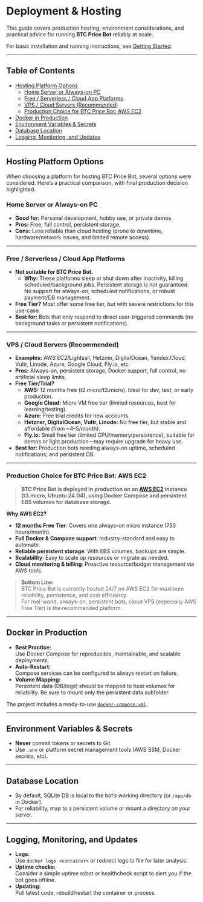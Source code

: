 # Deployment & Hosting

This guide covers production hosting, environment considerations, and practical advice for running **BTC Price Bot** reliably at scale.

For basic installation and running instructions, see [Getting Started](../README.md#-getting-started).

---

## Table of Contents

- [Hosting Platform Options](#hosting-platform-options)
  - [Home Server or Always-on PC](#home-server-or-always-on-pc)
  - [Free / Serverless / Cloud App Platforms](#free--serverless--cloud-app-platforms)
  - [VPS / Cloud Servers (Recommended)](#vps--cloud-servers-recommended)
  - [Production Choice for BTC Price Bot: AWS EC2](#production-choice-for-btc-price-bot-aws-ec2)
- [Docker in Production](#docker-in-production)
- [Environment Variables & Secrets](#environment-variables--secrets)
- [Database Location](#database-location)
- [Logging, Monitoring, and Updates](#logging-monitoring-and-updates)

---

## Hosting Platform Options

When choosing a platform for hosting BTC Price Bot, several options were considered. Here’s a practical comparison, 
with final production decision highlighted.

### Home Server or Always-on PC

- **Good for:** Personal development, hobby use, or private demos.
- **Pros:** Free, full control, persistent storage.
- **Cons:** Less reliable than cloud hosting (prone to downtime, hardware/network issues, and limited remote access).

---

### Free / Serverless / Cloud App Platforms

- **Not suitable for BTC Price Bot.**
  - **Why:** These platforms sleep or shut down after inactivity, killing scheduled/background jobs. Persistent storage 
    is not guaranteed. No support for always-on, scheduled notifications, or robust payment/DB management.
- **Free Tier?** Most offer some free tier, but with severe restrictions for this use-case.
- **Best for:** Bots that only respond to direct user-triggered commands (no background tasks or persistent notifications).

---

### VPS / Cloud Servers (Recommended)

- **Examples:** AWS EC2/Lightsail, Hetzner, DigitalOcean, Yandex.Cloud, Vultr, Linode, Azure, Google Cloud, Fly.io, etc.
- **Pros:** Always-on, persistent storage, Docker support, full control, no artificial sleep limits.
- **Free Tier/Trial?**
    - **AWS:** 12 months free (t2.micro/t3.micro). Ideal for dev, test, or early production.
    - **Google Cloud:** Micro VM free tier (limited resources, best for learning/testing).
    - **Azure:** Free trial credits for new accounts.
    - **Hetzner, DigitalOcean, Vultr, Linode:** No free tier, but stable and affordable (from ~$4–$5/month).
    - **Fly.io:** Small free tier (limited CPU/memory/persistence), suitable for demos or light production—may require upgrade for heavy use.
- **Best for:** Production bots needing always-on uptime, scheduled notifications, and persistent DB.

---

### Production Choice for BTC Price Bot: AWS EC2

> **BTC Price Bot is deployed in production on an [AWS EC2](https://aws.amazon.com/ec2/) instance (t3.micro, Ubuntu 24.04), using Docker Compose and persistent EBS volumes for database storage.**

**Why AWS EC2?**
- **12 months Free Tier**: Covers one always-on micro instance (750 hours/month).
- **Full Docker & Compose support**: Industry-standard and easy to automate.
- **Reliable persistent storage**: With EBS volumes, backups are simple.
- **Scalability**: Easy to scale up resources or migrate as needed.
- **Cloud monitoring & billing**: Proactive resource/budget management via AWS tools.

> **Bottom Line:**  
> BTC Price Bot is currently hosted 24/7 on AWS EC2 for maximum reliability, persistence, and cost efficiency.  
> For real-world, always-on, persistent bots, cloud VPS (especially AWS Free Tier) is the recommended platform.

---

## Docker in Production

- **Best Practice:**  
  Use Docker Compose for reproducible, maintainable, and scalable deployments.
- **Auto-Restart:**  
  Compose services can be configured to always restart on failure.
- **Volume Mapping:**  
  Persistent data (DB/logs) should be mapped to host volumes for reliability. Be sure to mount only the persistent data 
  subfolder.

The project includes a ready-to-use [`docker-compose.yml`](../docker-compose.yml).

---

## Environment Variables & Secrets

- **Never** commit tokens or secrets to Git.
- Use `.env` or platform secret management tools (AWS SSM, Docker secrets, etc).

---

## Database Location

- By default, SQLite DB is local to the bot’s working directory (or `/app/db` in Docker).
- For reliability, map to a persistent volume or mount a directory on your server.

---

## Logging, Monitoring, and Updates

- **Logs:**  
  Use `docker logs <container>` or redirect logs to file for later analysis.
- **Uptime checks:**  
  Consider a simple uptime robot or healthcheck script to alert you if the bot goes offline.
- **Updating:**  
  Pull latest code, rebuild/restart the container or process.
